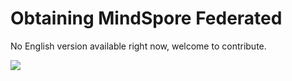 # Obtaining MindSpore Federated

No English version available right now, welcome to contribute.

<a href="https://gitee.com/mindspore/docs/blob/r1.3/docs/federated/docs/source_en/fl_install.md" target="_blank"><img src="https://gitee.com/mindspore/docs/raw/r1.3/resource/_static/logo_source.png"></a>
